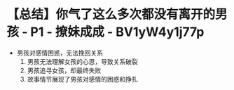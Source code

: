 # 【总结】你气了这么多次都没有离开的男孩 - P1 - 撩妹成成 - BV1yW4y1j77p

-   男孩对感情困惑，无法挽回关系
    1.  男孩无法理解女孩的心思，导致关系破裂
    2.  男孩追寻女孩，却最终失败
    3.  故事情节展现了男孩对感情的困惑和挣扎